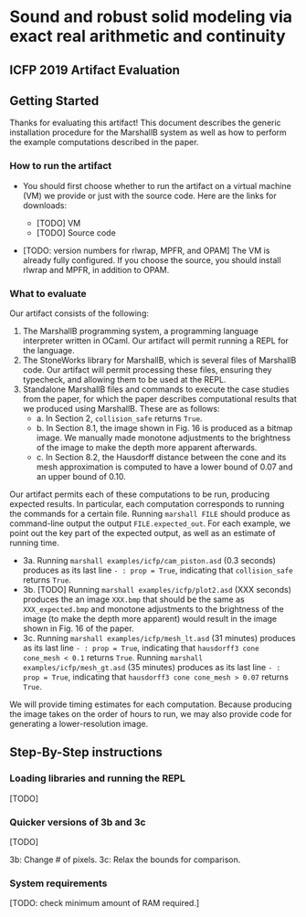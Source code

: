 # Sound and robust solid modeling via exact real arithmetic and continuity

##  ICFP 2019 Artifact Evaluation

## Getting Started

Thanks for evaluating this artifact!
This document describes the generic installation procedure for the MarshallB system as well as how to perform the example computations described in the paper.

### How to run the artifact

- You should first choose whether to run the artifact on a virtual machine (VM) we provide or just with the source code. Here are the links for downloads:
    * [TODO] VM
    * [TODO] Source code

- [TODO: version numbers for rlwrap, MPFR, and OPAM] The VM is already fully configured. If you choose the source, you should install rlwrap and MPFR, in addition to OPAM.

### What to evaluate

Our artifact consists of the following:

1. The MarshallB programming system, a programming language interpreter written in OCaml. Our artifact will permit running a REPL for the language.
2.  The StoneWorks library for MarshallB, which is several files of MarshallB code. Our artifact will permit processing these files, ensuring they typecheck, and allowing them to be used at the REPL.
3. Standalone MarshallB files and commands to execute the case studies from the paper, for which the paper describes computational results that we produced using MarshallB. These are as follows:
    - a. In Section 2, `collision_safe` returns `True`.
    - b. In Section 8.1, the image shown in Fig. 16 is produced as a bitmap image. We manually made monotone adjustments to the brightness of the image to make the depth more apparent afterwards.
    - c. In Section 8.2, the Hausdorff distance between the cone and its mesh approximation is computed to have a lower bound of 0.07 and an upper bound of 0.10.

Our artifact permits each of these computations to be run, producing expected results. In particular, each computation corresponds to running the commands for a certain file.
Running `marshall FILE` should produce as command-line output the output `FILE.expected_out`. For each example, we point out the key part of the expected output, as well as an estimate of running time.
- 3a. Running `marshall examples/icfp/cam_piston.asd` (0.3 seconds) produces as its last line `- : prop = True`, indicating that `collision_safe` returns `True`.
- 3b. [TODO] Running `marshall examples/icfp/plot2.asd` (XXX seconds) produces the an image `XXX.bmp` that should be the same as `XXX_expected.bmp` and monotone adjustments to the brightness of the image (to make the depth more apparent) would result in the image shown in Fig. 16 of the paper.
- 3c. Running `marshall examples/icfp/mesh_lt.asd` (31 minutes) produces as its last line
`- : prop = True`, indicating that `hausdorff3 cone cone_mesh < 0.1` returns `True`. Running `marshall examples/icfp/mesh_gt.asd` (35 minutes) produces as its last line
`- : prop = True`, indicating that `hausdorff3 cone cone_mesh > 0.07` returns `True`.

 We will provide timing estimates for each computation. Because producing the image takes on the order of hours to run, we may also provide code for generating a lower-resolution image.


## Step-By-Step instructions

### Loading libraries and running the REPL

[TODO]

### Quicker versions of 3b and 3c

[TODO]

3b: Change # of pixels.
3c: Relax the bounds for comparison.

### System requirements

[TODO: check minimum amount of RAM required.]